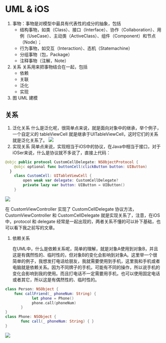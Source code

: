 # UML  & iOS

1. 事物：事物是对模型中最具有代表性的成分的抽象，包括
   * 结构事物，如类（Class）、接口（Interface）、协作（Collaboration）、用例（UseCase）、主动类（ActiveClass）、组件（Component）和节点（Node）；
   * 行为事物，如交互（Interaction）、态机（Statemachine）
   * 分组事物（包，Package）
   * 注释事物（注解，Note）
2. 关系 关系用来把事物结合在一起，包括
   * 依赖
   * 关联
   * 泛化
   * 实现
3. 图 UML 建模

## 关系

1. 泛化关系 什么是泛化呢，很简单点来说，就是面向对象中的继承，举个例子，一个自定义的 tableViewCell 就是继承于UITableViewCell，这时它们的关系就是泛化关系了。 ![](http://yiweifen.com/UploadFiles/haotu/20170531/ora5fmiqmnz1135.png)
2. 实现关系 简单点来说，实现相当于iOS中的协议，在Java中相当于接口，对于iOSer来说，什么是协议就不多说了，直接上代码：

```swift
@objc public protocol CustomCellDelegate: NSObjectProtocol {
    @objc optional func buttonCell(clickButton button: UIButton)
  }
    class CustomCell: UITableViewCell {
        open weak var delegate: CustomCellDelegate?
        private lazy var button: UIButton = UIButton()
    }
```

![](http://yiweifen.com/UploadFiles/haotu/20170531/vydfj3mo0ir1136.png)

在 CustomViewController 实现了 CustomCellDelegate 协议方法，CustomViewController 和 CustomCellDelegate 就是实现关系了，注意，在iOS中，protocol 和 delegate 经常是一起出现的，两者关系不懂的可以补下基础，也可以看下我之前写的文章。

1. 依赖关系

   在UML中，什么是依赖关系呢，简单的理解，就是对象A使用到对象B，并且这是有偶然性的、临时性的，但对象B的变化会影响到对象A。这里举一个很简单的例子，我想发打电话给朋友，我就需要使用到手机，这里我和手机或者电脑就是依赖关系。因为不同牌子的手机，可能有不同的操作，所以说手机的变化会影响到我的使用。而且打电话不一定需要用手机，也可以使用固定电话或者其它，所以这是有偶然性的、临时性的。

```swift
class Person: NSObject {
    func callFriend(_ phoneNum: String) {
            let phone = Phone() 
            phone.call(phoneNum)
       }
}
class Phone: NSObject {
       func call(_ phoneNum: String) { }
}
```

![](http://yiweifen.com/UploadFiles/haotu/20170531/1pdtswppxhp1138.png)

